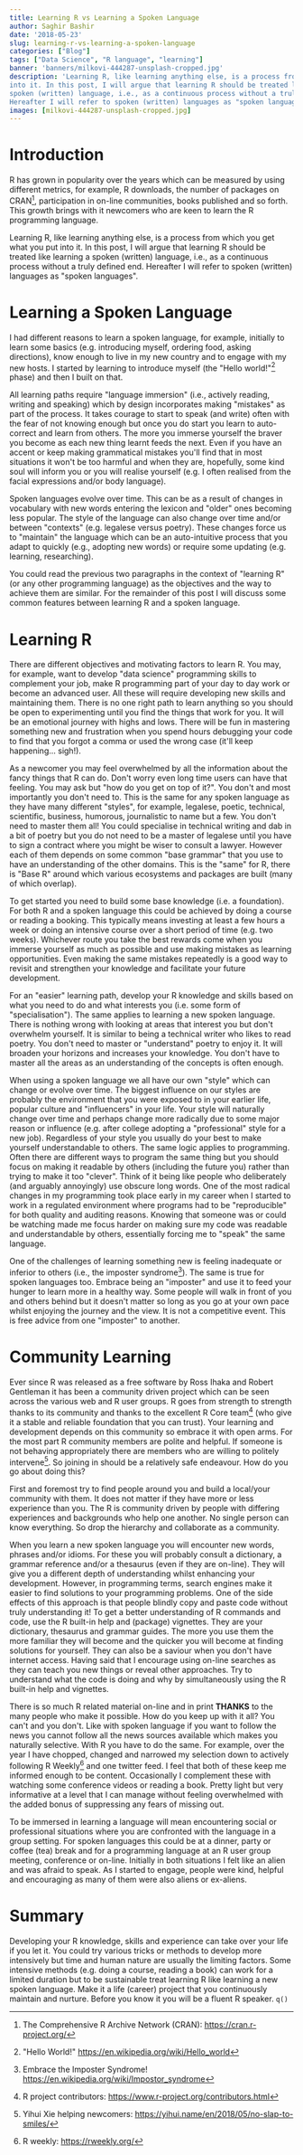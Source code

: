 ```yaml
---
title: Learning R vs Learning a Spoken Language
author: Saghir Bashir
date: '2018-05-23'
slug: learning-r-vs-learning-a-spoken-language
categories: ["Blog"]
tags: ["Data Science", "R language", "learning"]
banner: 'banners/milkovi-444287-unsplash-cropped.jpg'
description: 'Learning R, like learning anything else, is a process from which you get what you put 
into it. In this post, I will argue that learning R should be treated like learning a 
spoken (written) language, i.e., as a continuous process without a truly defined end. 
Hereafter I will refer to spoken (written) languages as "spoken languages".'
images: [milkovi-444287-unsplash-cropped.jpg]
---
```


# Introduction

R has grown in popularity over the years which can be measured by using different 
metrics, for example, R downloads, the number of packages on CRAN[^cran], participation 
in on-line communities, books published and so forth. This growth brings with it
newcomers who are keen to learn the R programming language.

Learning R, like learning anything else, is a process from which you get what you put 
into it. In this post, I will argue that learning R should be treated like learning a 
spoken (written) language, i.e., as a continuous process without a truly defined end. 
Hereafter I will refer to spoken (written) languages as "spoken languages".

# Learning a Spoken Language

I had different reasons to learn a spoken language, for example, initially 
to learn some basics (e.g. introducing myself, ordering food, asking directions), know 
enough to live in my new country and to engage with my new hosts. I started by
learning to introduce myself (the "Hello world!"[^HelloWorld] phase) and then I built
on that. 

All learning paths require "language immersion" (i.e., actively reading, 
writing and speaking) which by design incorporates making "mistakes" as part of the 
process. It takes courage to start to speak (and write) often with the fear of not knowing 
enough but once you do start you learn to auto-correct and learn from others. The more you 
immerse yourself the braver you become as each new thing learnt feeds the next. Even 
if you have an accent or keep making grammatical mistakes you'll find that in most
situations it won't be too harmful and when they are, hopefully, some kind soul will
inform you or you will realise yourself (e.g. I often realised from the facial
expressions and/or body language).

Spoken languages evolve over time. This can be as a result of changes in vocabulary with 
new words entering the lexicon and "older" ones becoming less popular. The style of the 
language can also change over time and/or between "contexts" (e.g. legalese versus
poetry). These changes force us to "maintain" the language which can be an 
auto-intuitive process that you adapt to quickly (e.g., adopting new words) or require
some updating (e.g. learning, researching).

You could read the previous two paragraphs in the context of "learning R" (or any 
other programming language) as the objectives and the way to achieve them are similar. 
For the remainder of this post I will discuss some common features between learning R 
and a spoken language. 

# Learning R

There are different objectives and motivating factors to learn R. You may, for example, 
want to develop "data science" programming skills to complement your job, make R 
programming part of your day to day work or become an advanced user. All these will 
require developing new skills and maintaining them. There is no one right path to learn 
anything so you should be open to experimenting until you find the things that work for 
you. It will be an emotional journey with highs and lows. There will be fun in mastering
something new and frustration when you spend hours debugging your code to find that you 
forgot a comma or used the wrong case (it'll keep happening... sigh!).

As a newcomer you may feel overwhelmed by all the information about the fancy things 
that R can do. Don't worry even long time users can have that feeling. You may ask but 
"how do you get on top of it?". You don't and most importantly you don't need to. This 
is the same for any spoken language as they have many different "styles", for example,
legalese, poetic, technical, scientific, business, humorous, journalistic to name 
but a few. You don't need to master them all! You could specialise in technical 
writing and dab in a bit of poetry but you do not need to be a master of legalese 
until you have to sign a contract where you might be wiser to consult a lawyer. 
However each of them depends on some common "base grammar" that you use to have 
an understanding of the other domains. This is the "same" for R, there is "Base R" 
around which various ecosystems and packages are built (many of which overlap).

To get started you need to build some base knowledge (i.e. a foundation). For 
both R and a spoken language this could be achieved by doing a course or reading 
a booking. This typically means investing at least a few hours a week or doing an
intensive course over a short period of time (e.g. two weeks). Whichever route you 
take the best rewards come when you immerse yourself as much as possible and use 
making mistakes as learning opportunities. Even making the same mistakes repeatedly
is a good way to revisit and strengthen your knowledge and facilitate your future 
development.

For an "easier" learning path, develop your R knowledge and skills based on what you 
need to do and what interests you (i.e. some form of "specialisation"). The same applies 
to learning a new spoken language. There is nothing wrong with looking at areas that 
interest you but don't overwhelm yourself. It is similar to being a technical writer 
who likes to read poetry. You don't need to master or "understand" poetry to enjoy it. 
It will broaden your horizons and increases your knowledge. You don't have to master 
all the areas as an understanding of the concepts is often enough.

When using a spoken language we all have our own "style" which can change or evolve
over time. The biggest influence on our styles are probably the environment that you 
were exposed to in your earlier life, popular culture and "influencers" in your life.
Your style will naturally change over time and perhaps change more radically due to
some major reason or influence (e.g. after college adopting a "professional" style
for a new job). Regardless of your style you usually do your best to make yourself
understandable to others. The same logic applies to programming. Often there are 
different ways to program the same thing but you should focus on making it readable 
by others (including the future you) rather than trying to make it too "clever". 
Think of it being like people who deliberately (and arguably annoyingly) use obscure
long words. One of the most radical changes in my programming took place early 
in my career when I started to work in a regulated environment where programs had 
to be "reproducible" for both quality and auditing reasons. Knowing that someone 
was or could be watching made me focus harder on making sure my code was readable 
and understandable by others, essentially forcing me to "speak" the same language.

One of the challenges of learning something new is feeling inadequate or inferior 
to others (i.e., the imposter syndrome[^ImposterSyndrome]). The same is true for
spoken languages too. Embrace being an  "imposter" and use it to feed your hunger 
to learn more in a healthy way. Some people will walk in front of you and 
others behind but it doesn't matter so long as you go at your own pace whilst 
enjoying the journey and the view. It is not a competitive event. This is free 
advice from one "imposter" to another.

# Community Learning

Ever since R was released as a free software by Ross Ihaka and Robert Gentleman it has
been a community driven project which can be seen across the various web and R user 
groups. R goes from strength to strength thanks to its community and thanks to the 
excellent R Core team[^RCoreTeam] (who give it a stable and reliable foundation that 
you can trust). Your learning and development depends on this community so embrace it
with open arms. For the most part R community members are polite and helpful. If 
someone is not behaving appropriately there are members who are willing to politely
intervene[^CallOutYihui]. So joining in should be a relatively safe endeavour. How do 
you go about doing this?

First and foremost try to find people around you and build a local/your community with 
them. It does not matter if they have more or less experience than you. The R is 
community driven by people with differing experiences and backgrounds who help one 
another. No single person can know everything. So drop the hierarchy and collaborate 
as a community. 

When you learn a new spoken language you will encounter new words, phrases and/or idioms. 
For these you will probably consult a dictionary, a grammar reference and/or a thesaurus 
(even if they are on-line). They will give you a different depth of understanding whilst
enhancing your development. However, in programming terms, search engines make it easier
to find solutions to your programming problems. One of the side effects of this approach 
is that people blindly copy and paste code without truly understanding it! To get a 
better understanding of R commands and code, use the R built-in help and (package) 
vignettes. They are your dictionary, thesaurus and grammar guides. The more you use 
them the more familiar they will become and the quicker you will become at finding
solutions for yourself. They can also be a saviour when you don't have internet access. 
Having said that I encourage using on-line searches as they can teach you new things 
or reveal other approaches. Try to understand what the code is doing and why by 
simultaneously using the R built-in help and vignettes.


There is so much R related material on-line and in print **THANKS** to the many 
people who make it possible. How do you keep up with it all? You can't and you don't. 
Like with spoken language if you want to follow the news you cannot follow all the 
news sources available which makes you naturally selective. With R you have to do 
the same. For example, over the year I have chopped, changed and narrowed my 
selection down to actively following R Weekly[^Rweekly] and one twitter feed. I feel 
that both of these keep me informed enough to be content. Occasionally I complement 
these with watching some conference videos or reading a book. Pretty light but very 
informative at a level that I can manage without feeling overwhelmed with the added
bonus of suppressing any fears of missing out.

To be immersed in learning a language will mean encountering social or professional
situations where you are confronted with the language in a group setting. For spoken
languages this could be at a dinner, party or coffee (tea) break and for a programming
language at an R user group meeting, conference or on-line. Initially in both 
situations I felt like an alien and was afraid to speak. As I started to engage,
people were kind, helpful and encouraging as many of them were also aliens or 
ex-aliens.


# Summary

Developing your R knowledge, skills and experience can take over your life if you let
it. You could try various tricks or methods to develop more intensively but time and 
human nature are usually the limiting factors. Some intensive methods (e.g. doing a
course, reading a book) can work for a limited duration but to be sustainable treat
learning R like learning a new spoken language. Make it a life (career) project that you
continuously maintain and nurture. Before you know it you will be a fluent R speaker.
`q()`

[^cran]: The Comprehensive R Archive Network (CRAN): <https://cran.r-project.org/> 

[^HelloWorld]: "Hello World!" <https://en.wikipedia.org/wiki/Hello_world>

[^ImposterSyndrome]: Embrace the Imposter Syndrome! <https://en.wikipedia.org/wiki/Impostor_syndrome>

[^RCoreTeam]: R project contributors: <https://www.r-project.org/contributors.html>

[^CallOutYihui]: Yihui Xie helping newcomers: <https://yihui.name/en/2018/05/no-slap-to-smiles/>

[^Rweekly]: R weekly: <https://rweekly.org/>
